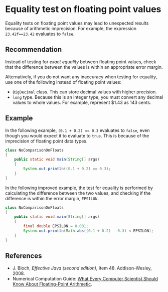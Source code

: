 # Equality test on floating point values
Equality tests on floating point values may lead to unexpected results because of arithmetic imprecision. For example, the expression `23.42f==23.42` evaluates to `false`.


## Recommendation
Instead of testing for *exact equality* between floating point values, check that the difference between the values is within an appropriate error margin.

Alternatively, if you do not want any inaccuracy when testing for equality, use one of the following instead of floating point values:

* `BigDecimal` class. This can store decimal values with higher precision.
* `long` type. Because this is an integer type, you must convert any decimal values to whole values. For example, represent $1.43 as 143 cents.

## Example
In the following example, `(0.1 + 0.2) == 0.3` evaluates to `false`, even though you would expect it to evaluate to `true`. This is because of the imprecision of floating point data types.


```java
class NoComparisonOnFloats
{
    public static void main(String[] args)
    {
        System.out.println((0.1 + 0.2) == 0.3);
    }
}
```
In the following improved example, the test for equality is performed by calculating the difference between the two values, and checking if the difference is within the error margin, `EPSILON`.


```java
class NoComparisonOnFloats
{
    public static void main(String[] args)
    {
        final double EPSILON = 0.001;
        System.out.println(Math.abs((0.1 + 0.2) - 0.3) < EPSILON);
    }
}
```

## References
* J. Bloch, *Effective Java (second edition)*, Item 48. Addison-Wesley, 2008.
* Numerical Computation Guide: [What Every Computer Scientist Should Know About Floating-Point Arithmetic](https://docs.oracle.com/cd/E19957-01/806-3568/ncg_goldberg.html).
